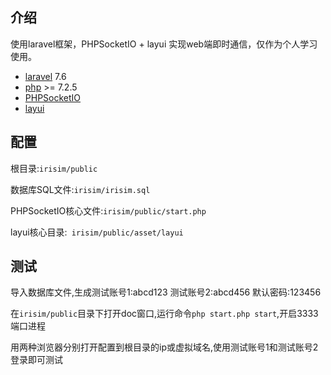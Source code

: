 ## 介绍

使用laravel框架，PHPSocketIO + layui 实现web端即时通信，仅作为个人学习使用。
- [laravel](https://learnku.com/docs/laravel/7.x/installation/7447) 7.6
- [php](https://www.php.net/downloads) >= 7.2.5
- [PHPSocketIO](https://github.com/walkor/phpsocket.io)
- [layui](https://www.layui.com/doc/modules/layim.html)

## 配置

根目录:```irisim/public```

数据库SQL文件:```irisim/irisim.sql```

PHPSocketIO核心文件:```irisim/public/start.php```

layui核心目录:``` irisim/public/asset/layui```

## 测试
导入数据库文件,生成测试账号1:abcd123  测试账号2:abcd456  默认密码:123456

在```irisim/public```目录下打开doc窗口,运行命令```php start.php start```,开启3333端口进程

用两种浏览器分别打开配置到根目录的ip或虚拟域名,使用测试账号1和测试账号2登录即可测试
